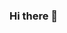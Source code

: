 ### Hi there 👋

<!--
**Alexandriasz/Alexandriasz** is a ✨ _special_ ✨ repository because its `README.md` (this file) appears on your GitHub profile.

My name is Victoria Alexandria, I am a student of Systems Analysis and Development. My goal is to become a fullstack developer, so in my profile you will find some development projects and my professional growth.

![java.Scriptl](https://img.shields.io/badge/-FLUTTER-02569B?logo=flutter&logoColor=white&style=for-the-badge)
-->

